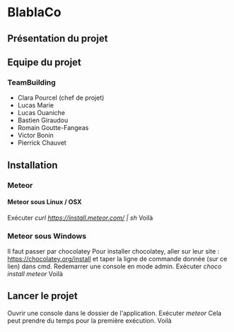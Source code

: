 # BlablaCo

## Présentation du projet

## Equipe du projet
### TeamBuilding
+ Clara Pourcel (chef de projet)
+ Lucas Marie
+ Lucas Ouaniche
+ Bastien Giraudou
+ Romain Goutte-Fangeas
+ Victor Bonin
+ Pierrick Chauvet

## Installation
### Meteor
#### Meteor sous Linux / OSX
Exécuter
_curl https://install.meteor.com/ | sh_
Voilà
### Meteor sous Windows 
Il faut passer par chocolatey 
Pour installer chocolatey, aller sur leur site : https://chocolatey.org/install et taper la ligne de commande donnée (sur ce lien) dans cmd.
Redemarrer une console en mode admin.
Exécuter 
_choco install meteor_
Voilà

## Lancer le projet 
Ouvrir une console dans le dossier de l'application.
Exécuter 
_meteor_
Cela peut prendre du temps pour la première exécution.
Voilà
